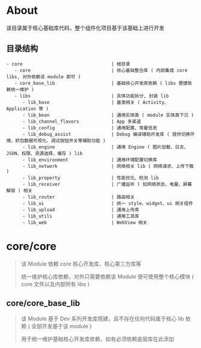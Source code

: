 # About

该目录属于核心基础库代码，整个组件化项目基于该基础上进行开发

## 目录结构

```
- core                                 | 根目录
   - core                              | 核心基础整合库 ( 内部集成 core libs, 对外依赖该 module 即可 )
   - core_base_lib                     | 基础核心开发库依赖 ( libs 便捷依赖统一维护 )
   - libs                              | 具体功能拆分, 封装 lib
      - lib_base                       | 基类相关 ( Activity、Application 等 )
      - lib_bean                       | 通用实体类 ( module 实体类下沉 )
      - lib_channel_flavors            | App 多渠道
      - lib_config                     | 通用配置、常量信息
      - lib_debug_assist               | Debug 编译辅助开发库 ( 提供切换环境、抓包数据可视化、调试按钮开关等辅助功能 )
      - lib_engine                     | 通用 Engine ( 图片加载、日志、JSON、权限、资源选择、缓存 ) lib
      - lib_environment                | 通用环境配置切换库
      - lib_network                    | 网络相关 lib ( 网络请求、上传下载 )
      - lib_property                   | 性能优化、检测 lib
      - lib_receiver                   | 广播监听 ( 如网络状态、电量、屏幕解锁 ) 相关
      - lib_router                     | 路由相关
      - lib_ui                         | 统一 style、widget、ui 相关组件
      - lib_upload                     | 通用上传库
      - lib_utils                      | 通用工具库
      - lib_web                        | WebView 相关
```

# core/core

> 该 Module 依赖 core 核心开发库、核心第三方库等
>
> 统一维护核心库依赖，对外只需要依赖该 Module 便可使用整个核心模块 ( core 文件以及内部所有 libs )

## core/core_base_lib

> 该 Module 基于 Dev 系列开发库搭建，且不存在任何代码属于核心 lib 依赖 ( 全部开发基于该 module )
>
> 用于统一维护基础核心开发库依赖，如有必须依赖底层库在此添加